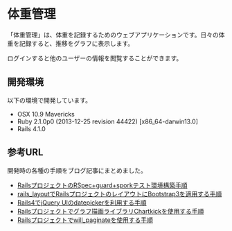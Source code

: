 # 体重管理

「体重管理」は、体重を記録するためのウェブアプリケーションです。日々の体重を記録すると、推移をグラフに表示します。

ログインすると他のユーザーの情報を閲覧することができます。

## 開発環境

以下の環境で開発しています。

- OSX 10.9 Mavericks
- Ruby 2.1.0p0 (2013-12-25 revision 44422) [x86_64-darwin13.0]
- Rails 4.1.0

## 参考URL

開発時の各種の手順をブログ記事にまとめました。

- [RailsプロジェクトのRSpec+guard+sporkテスト環境構築手順](http://succi.jp/blog/?p=1498)
- [rails_layoutでRailsプロジェクトのレイアウトにBootstrap3を適用する手順](http://succi.jp/blog/?p=1503)
- [Rails4でjQuery UIのdatepickerを利用する手順](http://succi.jp/blog/?p=1507)
- [Railsプロジェクトでグラフ描画ライブラリChartkickを使用する手順](http://succi.jp/blog/?p=1517)
- [Railsプロジェクトでwill_paginateを使用する手順](http://succi.jp/blog/?p=1524)
